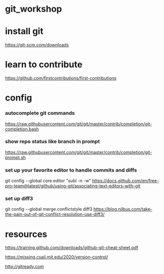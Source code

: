 # git_workshop


# install git
https://git-scm.com/downloads

# learn to contribute
https://github.com/firstcontributions/first-contributions

# config
### autocomplete git commands
https://raw.githubusercontent.com/git/git/master/contrib/completion/git-completion.bash

### show repo status like branch in prompt
https://raw.githubusercontent.com/git/git/master/contrib/completion/git-prompt.sh

### set up your favorite editor to handle commits and diffs
git config --global core.editor "subl -n -w"
https://docs.github.com/en/free-pro-team@latest/github/using-git/associating-text-editors-with-git

### set up diff3
git config --global merge.conflictstyle diff3
https://blog.nilbus.com/take-the-pain-out-of-git-conflict-resolution-use-diff3/

# resources

https://training.github.com/downloads/github-git-cheat-sheet.pdf

https://missing.csail.mit.edu/2020/version-control/

http://gitready.com
